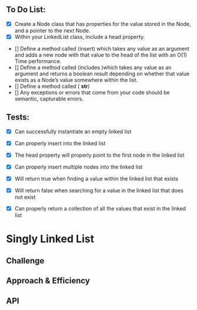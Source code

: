## To Do List:

- [X] Create a Node class that has properties for the value stored in the Node, and a pointer to the next Node.
- [X] Within your LinkedList class, include a head property.
- [] Define a method called (insert) which takes any value as an argument and adds a new node with that value to the head of the list with an O(1) Time performance.
- [] Define a method called (includes )which takes any value as an argument and returns a boolean result depending on whether that value exists as a Node’s value somewhere within the list.
- [] Define a method called ( __str__)
- [] Any exceptions or errors that come from your code should be semantic, capturable errors.

## Tests: 
- [x] Can successfully instantiate an empty linked list
- [x] Can properly insert into the linked list
- [x] The head property will properly point to the first node in the linked list
- [x] Can properly insert multiple nodes into the linked list
- [x] Will return true when finding a value within the linked list that exists
- [x] Will return false when searching for a value in the linked list that does not exist
- [x] Can properly return a collection of all the values that exist in the linked list


# Singly Linked List
<!-- Short summary or background information -->

## Challenge
<!-- Description of the challenge -->

## Approach & Efficiency
<!-- What approach did you take? Why? What is the Big O space/time for this approach? -->

## API
<!-- Description of each method publicly available to your Linked List -->
